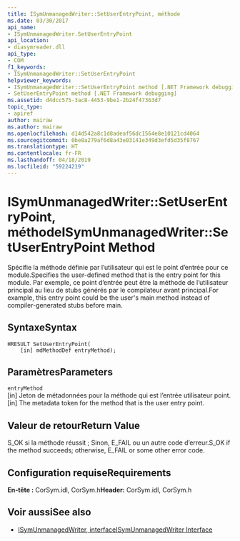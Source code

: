```yaml
---
title: ISymUnmanagedWriter::SetUserEntryPoint, méthode
ms.date: 03/30/2017
api_name:
- ISymUnmanagedWriter.SetUserEntryPoint
api_location:
- diasymreader.dll
api_type:
- COM
f1_keywords:
- ISymUnmanagedWriter::SetUserEntryPoint
helpviewer_keywords:
- ISymUnmanagedWriter::SetUserEntryPoint method [.NET Framework debugging]
- SetUserEntryPoint method [.NET Framework debugging]
ms.assetid: d4dcc575-3ac8-4453-9be1-2b24f47363d7
topic_type:
- apiref
author: mairaw
ms.author: mairaw
ms.openlocfilehash: d14d542a8c1d8adeaf56dc1564e8e10121cd4064
ms.sourcegitcommit: 0be8a279af6d8a43e03141e349d3efd5d35f8767
ms.translationtype: HT
ms.contentlocale: fr-FR
ms.lasthandoff: 04/18/2019
ms.locfileid: "59224219"
---
```

# <a name="isymunmanagedwritersetuserentrypoint-method"></a><span data-ttu-id="4ebbb-102">ISymUnmanagedWriter::SetUserEntryPoint, méthode</span><span class="sxs-lookup"><span data-stu-id="4ebbb-102">ISymUnmanagedWriter::SetUserEntryPoint Method</span></span>
<span data-ttu-id="4ebbb-103">Spécifie la méthode définie par l’utilisateur qui est le point d’entrée pour ce module.</span><span class="sxs-lookup"><span data-stu-id="4ebbb-103">Specifies the user-defined method that is the entry point for this module.</span></span> <span data-ttu-id="4ebbb-104">Par exemple, ce point d’entrée peut être la méthode de l’utilisateur principal au lieu de stubs générés par le compilateur avant principal.</span><span class="sxs-lookup"><span data-stu-id="4ebbb-104">For example, this entry point could be the user's main method instead of compiler-generated stubs before main.</span></span>  
  
## <a name="syntax"></a><span data-ttu-id="4ebbb-105">Syntaxe</span><span class="sxs-lookup"><span data-stu-id="4ebbb-105">Syntax</span></span>  
  
```  
HRESULT SetUserEntryPoint(  
    [in] mdMethodDef entryMethod);  
```  
  
## <a name="parameters"></a><span data-ttu-id="4ebbb-106">Paramètres</span><span class="sxs-lookup"><span data-stu-id="4ebbb-106">Parameters</span></span>  
 `entryMethod`  
 <span data-ttu-id="4ebbb-107">[in] Jeton de métadonnées pour la méthode qui est l’entrée utilisateur point.</span><span class="sxs-lookup"><span data-stu-id="4ebbb-107">[in] The metadata token for the method that is the user entry point.</span></span>  
  
## <a name="return-value"></a><span data-ttu-id="4ebbb-108">Valeur de retour</span><span class="sxs-lookup"><span data-stu-id="4ebbb-108">Return Value</span></span>  
 <span data-ttu-id="4ebbb-109">S_OK si la méthode réussit ; Sinon, E_FAIL ou un autre code d’erreur.</span><span class="sxs-lookup"><span data-stu-id="4ebbb-109">S_OK if the method succeeds; otherwise, E_FAIL or some other error code.</span></span>  
  
## <a name="requirements"></a><span data-ttu-id="4ebbb-110">Configuration requise</span><span class="sxs-lookup"><span data-stu-id="4ebbb-110">Requirements</span></span>  
 <span data-ttu-id="4ebbb-111">**En-tête :** CorSym.idl, CorSym.h</span><span class="sxs-lookup"><span data-stu-id="4ebbb-111">**Header:** CorSym.idl, CorSym.h</span></span>  
  
## <a name="see-also"></a><span data-ttu-id="4ebbb-112">Voir aussi</span><span class="sxs-lookup"><span data-stu-id="4ebbb-112">See also</span></span>

- [<span data-ttu-id="4ebbb-113">ISymUnmanagedWriter, interface</span><span class="sxs-lookup"><span data-stu-id="4ebbb-113">ISymUnmanagedWriter Interface</span></span>](../../../../docs/framework/unmanaged-api/diagnostics/isymunmanagedwriter-interface.md)

